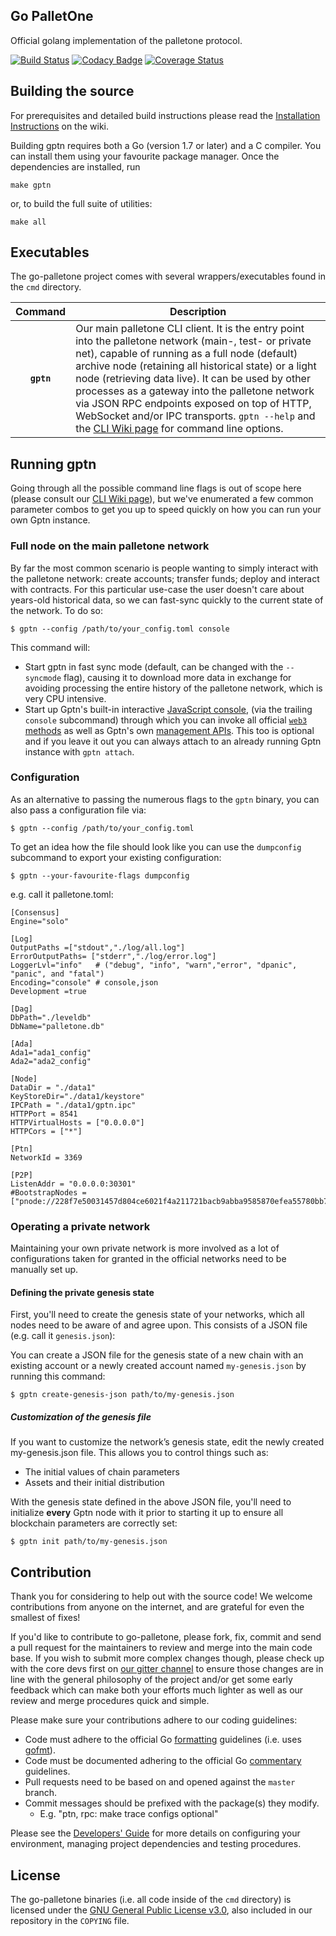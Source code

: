 ## Go PalletOne

Official golang implementation of the palletone protocol.

[![Build Status](https://travis-ci.org/palletone/go-palletone.svg?branch=master)](https://travis-ci.org/palletone/go-palletone)
[![Codacy Badge](https://api.codacy.com/project/badge/Grade/47ccb5f4718d4e80963f70159c16c913)](https://app.codacy.com/app/palletonedev/go-palletone?utm_source=github.com&utm_medium=referral&utm_content=palletone/go-palletone&utm_campaign=badger)
[![Coverage Status](https://coveralls.io/repos/github/palletone/go-palletone/badge.svg?branch=master)](https://coveralls.io/github/palletone/go-palletone?branch=master)
## Building the source

For prerequisites and detailed build instructions please read the
[Installation Instructions](https://github.com/palletone/go-palletone/wiki/Building-palletone)
on the wiki.

Building gptn requires both a Go (version 1.7 or later) and a C compiler.
You can install them using your favourite package manager.
Once the dependencies are installed, run

    make gptn

or, to build the full suite of utilities:

    make all

## Executables

The go-palletone project comes with several wrappers/executables found in the `cmd` directory.

| Command    | Description |
|:----------:|-------------|
| **`gptn`** | Our main palletone CLI client. It is the entry point into the palletone network (main-, test- or private net), capable of running as a full node (default) archive node (retaining all historical state) or a light node (retrieving data live). It can be used by other processes as a gateway into the palletone network via JSON RPC endpoints exposed on top of HTTP, WebSocket and/or IPC transports. `gptn --help` and the [CLI Wiki page](https://github.com/palletone/go-palletone/wiki/Command-Line-Options) for command line options. |

## Running gptn

Going through all the possible command line flags is out of scope here (please consult our
[CLI Wiki page](https://github.com/palletone/go-palletone/wiki/Command-Line-Options)), but we've
enumerated a few common parameter combos to get you up to speed quickly on how you can run your
own Gptn instance.

### Full node on the main palletone network

By far the most common scenario is people wanting to simply interact with the palletone network:
create accounts; transfer funds; deploy and interact with contracts. For this particular use-case
the user doesn't care about years-old historical data, so we can fast-sync quickly to the current
state of the network. To do so:

```
$ gptn --config /path/to/your_config.toml console 
```

This command will:

 * Start gptn in fast sync mode (default, can be changed with the `--syncmode` flag), causing it to
   download more data in exchange for avoiding processing the entire history of the palletone network,
   which is very CPU intensive.
 * Start up Gptn's built-in interactive [JavaScript console](https://github.com/palletone/go-palletone/wiki/JavaScript-Console),
   (via the trailing `console` subcommand) through which you can invoke all official [`web3` methods](https://github.com/palletone/wiki/wiki/JavaScript-API)
   as well as Gptn's own [management APIs](https://github.com/palletone/go-palletone/wiki/Management-APIs).
   This too is optional and if you leave it out you can always attach to an already running Gptn instance
   with `gptn attach`.


### Configuration

As an alternative to passing the numerous flags to the `gptn` binary, you can also pass a configuration file via:

```
$ gptn --config /path/to/your_config.toml
```

To get an idea how the file should look like you can use the `dumpconfig` subcommand to export your existing configuration:

```
$ gptn --your-favourite-flags dumpconfig
```

e.g. call it palletone.toml:

```
[Consensus]
Engine="solo"

[Log]
OutputPaths =["stdout","./log/all.log"]
ErrorOutputPaths= ["stderr","./log/error.log"]
LoggerLvl="info"   # ("debug", "info", "warn","error", "dpanic", "panic", and "fatal")
Encoding="console" # console,json
Development =true

[Dag]
DbPath="./leveldb"
DbName="palletone.db"

[Ada]
Ada1="ada1_config"
Ada2="ada2_config"

[Node]
DataDir = "./data1"
KeyStoreDir="./data1/keystore"
IPCPath = "./data1/gptn.ipc"
HTTPPort = 8541
HTTPVirtualHosts = ["0.0.0.0"]
HTTPCors = ["*"]

[Ptn]
NetworkId = 3369

[P2P]
ListenAddr = "0.0.0.0:30301"
#BootstrapNodes = ["pnode://228f7e50031457d804ce6021f4a211721bacb9abba9585870efea55780bb744005a7f22e22938040684cdec32c748968f5dbe19822d4fbb44c6aaa69e7abdfee@127.0.0.1:30301"]
```


### Operating a private network

Maintaining your own private network is more involved as a lot of configurations taken for granted in
the official networks need to be manually set up.

#### Defining the private genesis state

First, you'll need to create the genesis state of your networks, which all nodes need to be aware of and agree upon. This consists of a JSON file (e.g. call it `genesis.json`):

You can create a JSON file for the genesis state of a new chain with an existing account or a newly created account named `my-genesis.json` by running this command:

```
$ gptn create-genesis-json path/to/my-genesis.json
```

##### Customization of the genesis file

If you want to customize the network’s genesis state, edit the newly created my-genesis.json file. This allows you to control things such as:

* The initial values of chain parameters
* Assets and their initial distribution

With the genesis state defined in the above JSON file, you'll need to initialize **every** Gptn node with it prior to starting it up to ensure all blockchain parameters are correctly set:

```
$ gptn init path/to/my-genesis.json
```

## Contribution

Thank you for considering to help out with the source code! We welcome contributions from
anyone on the internet, and are grateful for even the smallest of fixes!

If you'd like to contribute to go-palletone, please fork, fix, commit and send a pull request
for the maintainers to review and merge into the main code base. If you wish to submit more
complex changes though, please check up with the core devs first on [our gitter channel](https://gitter.im/palletone/go-palletone)
to ensure those changes are in line with the general philosophy of the project and/or get some
early feedback which can make both your efforts much lighter as well as our review and merge
procedures quick and simple.

Please make sure your contributions adhere to our coding guidelines:

 * Code must adhere to the official Go [formatting](https://golang.org/doc/effective_go.html#formatting) guidelines (i.e. uses [gofmt](https://golang.org/cmd/gofmt/)).
 * Code must be documented adhering to the official Go [commentary](https://golang.org/doc/effective_go.html#commentary) guidelines.
 * Pull requests need to be based on and opened against the `master` branch.
 * Commit messages should be prefixed with the package(s) they modify.
   * E.g. "ptn, rpc: make trace configs optional"

Please see the [Developers' Guide](https://github.com/palletone/go-palletone/wiki/Developers'-Guide)
for more details on configuring your environment, managing project dependencies and testing procedures.

## License

The go-palletone binaries (i.e. all code inside of the `cmd` directory) is licensed under the
[GNU General Public License v3.0](https://www.gnu.org/licenses/gpl-3.0.en.html), also included
in our repository in the `COPYING` file.
